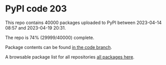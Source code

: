 # PyPI code 203

This repo contains 40000 packages uploaded to PyPI between 
2023-04-14 08:57 and 2023-04-19 20:31.

The repo is 74% (29999/40000) complete.

Package contents can be found [in the code branch](https://github.com/pypi-data/pypi-mirror-203/tree/code/packages).

A browsable package list for all repositories [all packages here](https://pypi-data.github.io/website/repositories/pypi-mirror-203).


